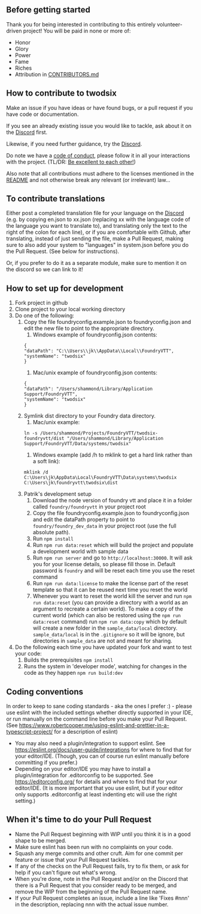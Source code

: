 ## Before getting started

Thank you for being interested in contributing to this entirely volunteer-driven project!
You will be paid in none or more of:
* Honor
* Glory
* Power
* Fame
* Riches
* Attribution in [CONTRIBUTORS.md](CONTRIBUTORS.md)

## How to contribute to twodsix

Make an issue if you have ideas or have found bugs, or a pull request if you have code or documentation.

If you see an already existing issue you would like to tackle, ask about it on the [Discord](https://discord.gg/VNFUvjv) first.

Likewise, if you need further guidance, try the [Discord](https://discord.gg/VNFUvjv).

Do note we have a [code of conduct](CODE_OF_CONDUCT.md), please follow it in all your interactions with the project. (TL/DR: [Be excellent to each other!](https://www.youtube.com/watch?v=rph_1DODXDU))

Also note that all contributions must adhere to the licenses mentioned in the [README](README.md) and not otherwise break any relevant (or irrelevant) law...

## To contribute translations
Either post a completed translation file for your language on the [Discord](https://discord.gg/VNFUvjv) (e.g. by copying en.json to xx.json (replacing xx with the language code of the language you want to translate to), and translating only the text to the right of the colon for each line), or if you are comfortable with Github, after translating, instead of just sending the file, make a Pull Request, making sure to also add your system to "languages" in system.json before you do the Pull Request. (See below for instructions).

Or, if you prefer to do it as a separate module, make sure to mention it on the discord so we can link to it!

## How to set up for development
1. Fork project in github
1. Clone project to your local working directory
1. Do one of the following:
    1. Copy the file foundryconfig.example.json to foundryconfig.json and edit the new file to point to the appropriate directory.
        1. Windows example of foundryconfig.json contents:
        ```
        {
        "dataPath": "C:\\Users\\jk\\AppData\\Local\\FoundryVTT",
        "systemName": "twodsix"
        }
       ```
        1. Mac/unix example of foundryconfig.json contents:
        ```
        {
        "dataPath": "/Users/shammond/Library/Application Support/FoundryVTT",
        "systemName": "twodsix"
        }
        ```
    1. Symlink dist directory to your Foundry data directory.
        1. Mac/unix example:
        ```
        ln -s /Users/shammond/Projects/FoundryVTT/twodsix-foundryvtt/dist "/Users/shammond/Library/Application Support/FoundryVTT/Data/systems/twodsix"
        ```
        1. Windows example (add /h to mklink to get a hard link rather than a soft link):
        ```
        mklink /d C:\Users\jk\AppData\Local\FoundryVTT\Data\systems\twodsix C:\Users\jk\foundryvtt\twodsix\dist
        ```
    1. Patrik's development setup
        1. Download the node version of foundry vtt and place it in a folder called `foundry/foundryvtt` in your project root
        1. Copy the file foundryconfig.example.json to foundryconfig.json and edit the dataPath property to point to `foundry/foundry_dev_data` in your project root (use the full absolute path).
        1. Run `npm install`
        1. Run `npm run data:reset` which will build the project and populate a development world with sample data
        1. Run `npm run server` and go to `http://localhost:30000`. It will ask you for your license details, so please fill those in. Default password is `foundry` and will be reset each time you use the reset command
        1. Run `npm run data:license` to make the license part of the reset template so that it can be reused next time you reset the world
        1. Whenever you want to reset the world kill the server and run `npm run data:reset` (you can provide a directory with a world as an argument to recreate a certain world). To make a copy of the current world (which can also be restored using the  `npm run data:reset` command) run `npm run data:copy` which by default will create a new folder in the `sample_data/local` directory. `sample_data/local` is in the `.gitignore` so it will be ignore, but directories in `sample_data` are not and meant for sharing.
1. Do the following each time you have updated your fork and want to test your code:
    1. Builds the prerequisites
       `npm install`
    1. Runs the system in 'developer mode', watching for changes in the code as they happen
       `npm run build:dev`

## Coding conventions

In order to keep to sane coding standards - aka the ones I prefer :) - please use eslint with the included settings whether directly supported in your IDE, or run manually on the command line before you make your Pull Request. (See https://www.robertcooper.me/using-eslint-and-prettier-in-a-typescript-project/ for a description of eslint)
* You may also need a plugin/integration to support eslint. See https://eslint.org/docs/user-guide/integrations for where to find that  for your editor/IDE. (Though, you can of course run eslint manually before committing if you prefer.)
* Depending on your editor/IDE you may have to install a plugin/integration for .editorconfig to be supported. See https://editorconfig.org/ for details and where to find that for your editor/IDE. (It is more important that you use eslint, but if your editor only supports .editorconfig at least indenting etc will use the right setting.)

## When it's time to do your Pull Request
* Name the Pull Request beginning with WIP until you think it is in a good shape to be merged.
* Make sure eslint has been run with no complaints on your code.
* Squash any merge commits and other cruft. Aim for one commit per feature or issue that your Pull Request tackles.
* If any of the checks on the Pull Request fails, try to fix them, or ask for help if you can't figure out what's wrong.
* When you're done, note in the Pull Request and/or on the Discord that there is a Pull Request that you consider ready to be merged, and remove the WIP from the beginning of the Pull Request name.
* If your Pull Request completes an issue, include a line like 'Fixes #nnn' in the description, replacing nnn with the actual issue number.
